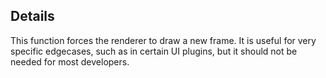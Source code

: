 ## Details

This function forces the renderer to draw a new frame.  It is useful for very specific edgecases, such as in certain UI plugins, but it should not be needed for most developers.